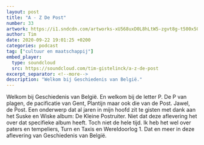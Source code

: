 ```yaml
---
layout: post
title: "A - Z De Post"
number: 33
artwork: https://i1.sndcdn.com/artworks-xU568uxD0L8hLtW5-zgvt8g-t500x500.jpg
author: Tim
date: 2020-09-22 19:01:25 +0200
categories: podcast
tag: ["cultuur en maatschappij"]
embed_player:
  type: soundcloud
  src: https://soundcloud.com/tim-gistelinck/a-z-de-post
excerpt_separator: <!--more-->
description: "Welkom bij Geschiedenis van België."
---
```

Welkom bij Geschiedenis van België. En welkom bij de letter P. De P van plagen, de pacificatie van Gent, Plantijn maar ook die van de Post. Jawel, de Post. Een onderwerp dat al jaren in mijn hoofd zit te gisten met dank aan het Suske en Wiske album: De Kleine Postruiter. Niet dat deze aflevering het over dat specifieke album heeft. Toch niet de hele tijd. Ik heb het wel over paters en tempeliers, Turn en Taxis en Wereldoorlog 1. Dat en meer in deze aflevering van Geschiedenis van België.